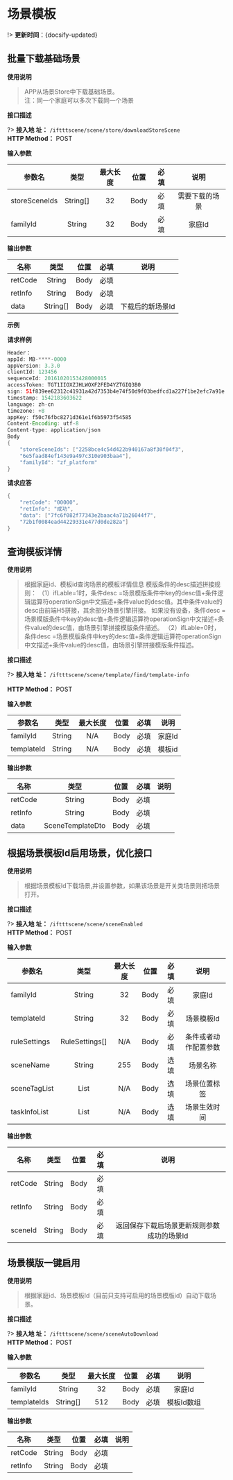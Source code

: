 
# 场景模板

!> **更新时间**：{docsify-updated}  


<!-- 
## 查询推荐场景列表

**使用说明**

>查询推荐场景列表

**接口描述**

?> **接入地 址：**  `/scs/recommend/list/template-basic-info`  
 **HTTP Method：** POST

**输入参数**  

| 参数名  | 类型    | 最大长度  |位置  | 必填|说明|
| ------- |:------:|:-----:|:----:|:----:|:----:|
| familyId     | String |32| Body| 必填|家庭Id|


**输出参数**  

|   名称      |     类型      | 位置  |必填 |说明|
| ------------- |:----------:|:-----:|:--------:|:---------:|
|  retCode  |  String | Body  |  必填 |  &emsp;  |
|  retInfo  |  String | Body  |  必填 |  &emsp; |
|  payload  |  Object | Body  |  必填 | 返回推荐模板列表,返回基本信息结构|

```
返回基本信息结构
例如：
[{
  "sceneName": "lyx0605",
  "sceneDesc": "lyx0605描述",
  "familyId" : "aaa",
  " recSystemId ": "3",
"triggerType":"platform/manually",
"tagList":[
{
"name":"卧室",
"id":"867113354427000000"
}
],
  "taskInfo" : {
	 "cron" : {
		"minutes" : "",
		"hours" : "",
		"day" : "",
		"month" : "",
		"week" : "",
		"year" : ""
	 },
	 "activeBeginTime" : "",
	 "activeEndTime" : "",
	 "status" : ""		//定时开关状态
  }
}
]
```

## 查询推荐场景详情

**使用说明**

>查询推荐场景基本详情

**接口描述**

?> **接入地 址：**  `/scs/recommend/find/template-info`  
 **HTTP Method：** POST

**输入参数**  

| 参数名  | 类型    | 最大长度  |位置  | 必填|说明|
| ------- |:------:|:-----:|:----:|:----:|:----:|
| templateId | String |32| Body| 必填|&emsp;|


**输出参数**  

|   名称      |     类型      | 位置  |必填 |说明|
| ------------- |:----------:|:-----:|:--------:|:---------:|
|  retCode  |  String | Body  |  必填 |  &emsp;  |
|  retInfo  |  String | Body  |  必填 |  &emsp; |
|  payload  |  Object | Body  |  必填 | 返回推荐模板列表,返回基本信息结构|

```
返回基本信息结构
例如：
{
  "sceneName": "lyx0605",
  "sceneDesc": "lyx0605描述",
  "familyId" : "aaa",
  " recSystemId ": "3123123",
"triggerType":"platform/manually",
"tagList":[
 {
"name":"卧室",
"id":"867113354427000000" 
}
 ],
  "rules": [
    {
      "when": {
        "conditions": [
          {
            "desc": "用户填写提示的条件描述",		//条件描述需要拼接，联想定语
            "key": {
              "id": "87907c5c55114d8896a85780325f8940",
              "desc": "冷冻室显示温度(℃)"
            },
            "operationSign": "equal",
            "object": {
                "desc": "【空气净化器2】",
                "value": "0007A8C1C412",
                "required": false
            },
            "value": {
              "value": "26",
              "desc": "26℃"
            },
            "componentId": "3e8a0dfb038d40fab6c5b4936924086c"
          },
		  {
            "desc": "用户填写提示的条件描述",		//条件描述需要拼接，联想定语
            "key": {
              "id": "87907c5c55114d8896a85780325f8940",
              "desc": "冷冻室显示温度(℃)"
            },
            "operationSign": "equal",
			"object": {
                "desc": "【空气净化器2】",
                "value": "0007A8C1C412",
                "required": false
            },
            "value": {
              "value": "26",
              "desc": "26℃"
            },
            "componentId": "3e8a0dfb038d40fab6c5b4936924086c",
		    "logicalSign" : "&&"
          }
        ]
      },
      "then": {
        "actions": [
          {
            "type": "DeviceControl",
            "control": {
              "args": [
                {
                  "name": {
                    "id": "18efb47f7cec4cadbe6e15922ca0bad8",
                    "desc": "冷藏室设置档位"
                  },"object": {
                "desc": "【空气净化器2】",
                "value": "0007A8C1C412",
                "required": false
            },

                  "value": {
                    "value": "0",
                    "desc" : "0°C"
                  }
                }
              ],
              "componentId": "3e8a0dfb038d40fab6c5b4936924086c"
            }
          },
          {
            "type": "MessagePush",
            "pushMessage": {
              "msgStrategy": {
                "notWorkTimeStart": "00:00",
                "notWorkTimeEnd": "00:00"
              },
              "pushType": "family_device",
              "pushContent": {
                "msgName": "",
                "expires": 0,
                "msgTitle": "lyx0605",
                "msgContent": "lyx0605"
              },
              "showTypes": {
                "02": "2",
                "03": "2"
              },
              "priority": 2
            }
          }
        ],
        "desc": "lyx0605执行描述"
      }
    }
  ],
  "taskInfo" : {
	 "cron" : {
		"minutes" : "",
		"hours" : "",
		"day" : "",
		"month" : "",
		"week" : "",
		"year" : ""
	 },
	 "activeBeginTime" : "",
	 "activeEndTime" : "",
	 "status" : ""		//定时开关状态
  }
}
备注：标黄部分object，value值为mac id或者城市code编码，desc为设备名称或者城市名称，但是设备名称是动态变化的，引擎端只保存当前更新参数时的设备名称。
{
  "sceneName": "lyx0605",
  "sceneDesc": "lyx0605描述",
  "familyId" : "aaa",
  " recSystemId ": "3123123",
"triggerType":"platform/manually",
"tagList":[
 {
"name":"卧室",
"id":"867113354427000000" 
}
 ],
  "rules": [
    {
      "when": {
        "conditions": [
          {
            "desc": "用户填写提示的条件描述",		//条件描述需要拼接，联想定语
            "key": {
              "id": "87907c5c55114d8896a85780325f8940",
              "desc": "冷冻室显示温度(℃)"
            },
            "operationSign": "equal",
            "object": {
                "desc": "【空气净化器2】",
                "value": "0007A8C1C412",
                "required": false
            },
            "value": {
              "value": "26",
              "desc": "26℃"
            },
            "componentId": "3e8a0dfb038d40fab6c5b4936924086c"
          },
		  {
            "desc": "用户填写提示的条件描述",		//条件描述需要拼接，联想定语
            "key": {
              "id": "87907c5c55114d8896a85780325f8940",
              "desc": "冷冻室显示温度(℃)"
            },
            "operationSign": "equal",
			"object": {
                "desc": "【空气净化器2】",
                "value": "0007A8C1C412",
                "required": false
            },
            "value": {
              "value": "26",
              "desc": "26℃"
            },
            "componentId": "3e8a0dfb038d40fab6c5b4936924086c",
		    "logicalSign" : "&&"
          }
        ]
      },
      "then": {
        "actions": [
          {
            "type": "DeviceControl",
            "control": {
              "args": [
                {
                  "name": {
                    "id": "18efb47f7cec4cadbe6e15922ca0bad8",
                    "desc": "冷藏室设置档位"
                  },"object": {
                "desc": "【空气净化器2】",
                "value": "0007A8C1C412",
                "required": false
            },

                  "value": {
                    "value": "0",
                    "desc" : "0°C"
                  }
                }
              ],
              "componentId": "3e8a0dfb038d40fab6c5b4936924086c"
            }
          },
          {
            "type": "MessagePush",
            "pushMessage": {
              "msgStrategy": {
                "notWorkTimeStart": "00:00",
                "notWorkTimeEnd": "00:00"
              },
              "pushType": "family_device",
              "pushContent": {
                "msgName": "",
                "expires": 0,
                "msgTitle": "lyx0605",
                "msgContent": "lyx0605"
              },
              "showTypes": {
                "02": "2",
                "03": "2"
              },
              "priority": 2
            }
          }
        ],
        "desc": "lyx0605执行描述"
      }
    }
  ],
  "taskInfo" : {
	 "cron" : {
		"minutes" : "",
		"hours" : "",
		"day" : "",
		"month" : "",
		"week" : "",
		"year" : ""
	 },
	 "activeBeginTime" : "",
	 "activeEndTime" : "",
	 "status" : ""		//定时开关状态
  }
}
备注：标黄部分object，value值为mac id或者城市code编码，desc为设备名称或者城市名称，但是设备名称是动态变化的，引擎端只保存当前更新参数时的设备名称。

```


## 查询推荐场景是否存在

**使用说明**

>查询推荐场景是否存在

**接口描述**

?> **接入地 址：**  `/iftttscene/scene/exist/recommend-scene`  
 **HTTP Method：** POST

**输入参数**  

| 参数名  | 类型    | 最大长度  |位置  | 必填|说明|
| ------- |:------:|:-----:|:----:|:----:|:----:|
| userSceneDto | UserSceneDto |&emsp;| Body| 必填|推荐场景内容|


**输出参数**  

|   名称      |     类型      | 位置  |必填 |说明|
| ------------- |:----------:|:-----:|:--------:|:---------:|
|  retCode  |  String | Body  |  必填 |  &emsp;  |
|  retInfo  |  String | Body  |  必填 |  &emsp; |
|  data  |  Boolean | Body  |  必填 | true:存在;false：不存在|



## 删除推荐的场景

**使用说明**

>删除已下载得推荐场景

**接口描述**

?> **接入地 址：**  `/scs/recommend/delete/template`  
 **HTTP Method：** POST

**输入参数**  

| 参数名  | 类型    | 最大长度  |位置  | 必填|说明|
| ------- |:------:|:-----:|:----:|:----:|:----:|
| templateId | String |32| Body| 必填|&emsp;|


**输出参数**  

|   名称      |     类型      | 位置  |必填 |说明|
| ------------- |:----------:|:-----:|:--------:|:---------:|
|  retCode  |  String | Body  |  必填 |  &emsp;  |
|  retInfo  |  String | Body  |  必填 |  &emsp; |
|  data  |  Boolean | Body  |  必填 | 返回已删除的推荐模板id</br>结构例如：｛"templateId”:”a12122”｝|


-->


## 批量下载基础场景

**使用说明**

>APP从场景Store中下载基础场景。</br>
注：同一个家庭可以多次下载同一个场景

**接口描述**

?> **接入地 址：**  `/iftttscene/scene/store/downloadStoreScene`  
 **HTTP Method：** POST

**输入参数**  

| 参数名  | 类型    | 最大长度  |位置  | 必填|说明|
| ------- |:------:|:-----:|:----:|:----:|:----:|
| storeSceneIds| String[] |32| Body| 必填|需要下载的场景|  
| familyId     | String |32| Body| 必填|家庭Id|  


**输出参数**  

|   名称      |     类型      | 位置  |必填 |说明|
| ------------- |:----------:|:-----:|:--------:|:---------:|
|  retCode  |  String | Body  |  必填 |  &emsp;  |
|  retInfo  |  String | Body  |  必填 |  &emsp; |
|  data  |  String[] | Body  |  必填 | 下载后的新场景Id   |


**示例** 

**请求样例**
```java  
Header：
appId: MB-****-0000
appVersion: 3.3.0
clientId: 123456
sequenceId: 20161020153428000015
accessToken: TGT1IIOXZJHLWOXF2FED4YZTGIQ3B0
sign: 51f839ee62312c41931a42d7353b4e74f50d9f03bedfcd1a227f1be2efc7a91e
timestamp: 1542183603622 
language: zh-cn
timezone: +8
appKey: f50c76fbc8271d361e1f6b5973f54585
Content-Encoding: utf-8
Content-type: application/json
Body
{
	"storeSceneIds": ["2258bce4c54d422b940167a8f30f04f3",
	"6e5faad84ef143e9a497c310e903baa4"],
	"familyId": "zf_platform"
}

```  

**请求应答**

```java
{
	"retCode": "00000",
	"retInfo": "成功",
	"data": ["7fc6f082f77343e2baac4a71b26044f7",
	"72b1f0084ead44229331e477d0de282a"]
}
```








## 查询模板详情

**使用说明**

>根据家庭id、模板id查询场景的模板详情信息
模版条件的desc描述拼接规则：
（1）ifLable=1时，条件desc =场景模版条件中key的desc值+条件逻辑运算符operationSign中文描述+条件value的desc值。其中条件value的desc由前端H5拼接，其余部分场景引擎拼接。        如果没有设备，条件desc =场景模版条件中key的desc值+条件逻辑运算符operationSign中文描述+条件value的desc值，由场景引擎拼接模版条件描述。
（2）ifLable=0时，条件desc =场景模版条件中key的desc值+条件逻辑运算符operationSign中文描述+条件value的desc值，由场景引擎拼接模版条件描述。

**接口描述**

?> **接入地 址：**  `/iftttscene/scene/template/find/template-info`  

 **HTTP Method：** POST

**输入参数**  

| 参数名  | 类型    | 最大长度  |位置  | 必填|说明|
| ------- |:------:|:-----:|:----:|:----:|:----:|         
| familyId| String |N/A| Body| 必填|家庭Id | 
| templateId| String |N/A| Body| 必填|模板id   | 

**输出参数**  

|   名称      |     类型      | 位置  |必填 |说明|
| ------------- |:----------:|:-----:|:--------:|:---------:|
|  retCode  |String| Body  |必填| &emsp;|
|  retInfo  |String| Body  |必填| &emsp;|
|  data  |SceneTemplateDto| Body  |必填|&emsp;|




## 根据场景模板Id启用场景，优化接口

**使用说明**

>根据场景模板Id下载场景,并设置参数，如果该场景是开关类场景则把场景打开。

**接口描述**

?> **接入地 址：**  `/iftttscene/scene/sceneEnabled`  
 **HTTP Method：** POST

**输入参数**  

| 参数名  | 类型    | 最大长度  |位置  | 必填|说明|
| ------- |:------:|:-----:|:----:|:----:|:----:|    
| familyId| String |32| Body| 必填|家庭Id| 
| templateId| String |32| Body| 必填|场景模板Id| 
| ruleSettings| RuleSettings[] |N/A| Body| 必填|条件或者动作配置参数| 
| sceneName| String |255| Body| 选填|场景名称| 
| sceneTagList| List<SceneTagDto> |N/A| Body| 选填|场景位置标签| 
| taskInfoList| List<TaskInfoDto> |N/A| Body| 选填|场景生效时间| 
     

**输出参数**  

|   名称      |     类型      | 位置  |必填 |说明|
| ------------- |:----------:|:-----:|:--------:|:---------:|
|  retCode  |String| Body  |必填| &emsp;|
|  retInfo  |String| Body  |必填| &emsp;|
|  sceneId  |String| Body  |必填| 返回保存下载后场景更新规则参数成功的场景Id|


## 场景模版一键启用

**使用说明**

>根据家庭id、场景模板Id（目前只支持可启用的场景模版id）自动下载场景。 

 **接口描述**

?> **接入地 址：**  `/iftttscene/scene/sceneAutoDownload`  
 **HTTP Method：** POST

**输入参数**  

| 参数名  | 类型    | 最大长度  |位置  | 必填|说明|
| ------- |:------:|:-----:|:----:|:----:|:----:|         
| familyId| String |32| Body| 必填|家庭Id | 
| templateIds| String[] |512| Body| 必填|模板Id数组   | 

**输出参数**  

|   名称      |     类型      | 位置  |必填 |说明|
| ------------- |:----------:|:-----:|:--------:|:---------:|
|  retCode  |String| Body  |必填| &emsp;|
|  retInfo  |String| Body  |必填| &emsp;|






